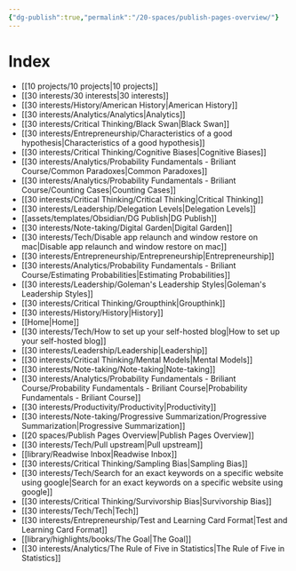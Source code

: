 ```yaml
---
{"dg-publish":true,"permalink":"/20-spaces/publish-pages-overview/"}
---
```



# Index
- [[10 projects/10 projects\|10 projects]]
- [[30 interests/30 interests\|30 interests]]
- [[30 interests/History/American History\|American History]]
- [[30 interests/Analytics/Analytics\|Analytics]]
- [[30 interests/Critical Thinking/Black Swan\|Black Swan]]
- [[30 interests/Entrepreneurship/Characteristics of a good hypothesis\|Characteristics of a good hypothesis]]
- [[30 interests/Critical Thinking/Cognitive Biases\|Cognitive Biases]]
- [[30 interests/Analytics/Probability Fundamentals - Briliant Course/Common Paradoxes\|Common Paradoxes]]
- [[30 interests/Analytics/Probability Fundamentals - Briliant Course/Counting Cases\|Counting Cases]]
- [[30 interests/Critical Thinking/Critical Thinking\|Critical Thinking]]
- [[30 interests/Leadership/Delegation Levels\|Delegation Levels]]
- [[assets/templates/Obsidian/DG Publish\|DG Publish]]
- [[30 interests/Note-taking/Digital Garden\|Digital Garden]]
- [[30 interests/Tech/Disable app relaunch and window restore on mac\|Disable app relaunch and window restore on mac]]
- [[30 interests/Entrepreneurship/Entrepreneurship\|Entrepreneurship]]
- [[30 interests/Analytics/Probability Fundamentals - Briliant Course/Estimating Probabilities\|Estimating Probabilities]]
- [[30 interests/Leadership/Goleman's Leadership Styles\|Goleman's Leadership Styles]]
- [[30 interests/Critical Thinking/Groupthink\|Groupthink]]
- [[30 interests/History/History\|History]]
- [[Home\|Home]]
- [[30 interests/Tech/How to set up your self-hosted blog\|How to set up your self-hosted blog]]
- [[30 interests/Leadership/Leadership\|Leadership]]
- [[30 interests/Critical Thinking/Mental Models\|Mental Models]]
- [[30 interests/Note-taking/Note-taking\|Note-taking]]
- [[30 interests/Analytics/Probability Fundamentals - Briliant Course/Probability Fundamentals - Briliant Course\|Probability Fundamentals - Briliant Course]]
- [[30 interests/Productivity/Productivity\|Productivity]]
- [[30 interests/Note-taking/Progressive Summarization/Progressive Summarization\|Progressive Summarization]]
- [[20 spaces/Publish Pages Overview\|Publish Pages Overview]]
- [[30 interests/Tech/Pull upstream\|Pull upstream]]
- [[library/Readwise Inbox\|Readwise Inbox]]
- [[30 interests/Critical Thinking/Sampling Bias\|Sampling Bias]]
- [[30 interests/Tech/Search for an exact keywords on a specific website using google\|Search for an exact keywords on a specific website using google]]
- [[30 interests/Critical Thinking/Survivorship Bias\|Survivorship Bias]]
- [[30 interests/Tech/Tech\|Tech]]
- [[30 interests/Entrepreneurship/Test and Learning Card Format\|Test and Learning Card Format]]
- [[library/highlights/books/The Goal\|The Goal]]
- [[30 interests/Analytics/The Rule of Five in Statistics\|The Rule of Five in Statistics]]



